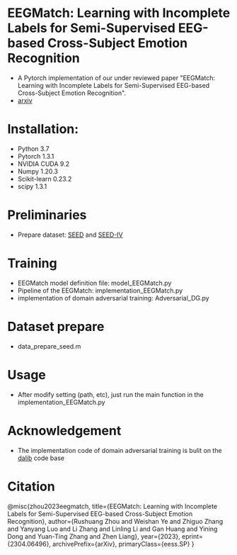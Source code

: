 EEGMatch: Learning with Incomplete Labels for Semi-Supervised EEG-based Cross-Subject Emotion Recognition
=
* A Pytorch implementation of our under reviewed paper "EEGMatch: Learning with Incomplete Labels for
Semi-Supervised EEG-based Cross-Subject Emotion Recognition".<br> 
* [arxiv](http://arxiv.org/abs/2304.06496)
# Installation:

* Python 3.7
* Pytorch 1.3.1
* NVIDIA CUDA 9.2
* Numpy 1.20.3
* Scikit-learn 0.23.2
* scipy 1.3.1

# Preliminaries
* Prepare dataset: [SEED](https://bcmi.sjtu.edu.cn/~seed/index.html) and [SEED-IV](https://bcmi.sjtu.edu.cn/~seed/index.html)

# Training 
* EEGMatch model definition file: model_EEGMatch.py 
* Pipeline of the EEGMatch: implementation_EEGMatch.py
* implementation of domain adversarial training: Adversarial_DG.py
# Dataset prepare
* data_prepare_seed.m
# Usage
* After modify setting (path, etc), just run the main function in the implementation_EEGMatch.py
# Acknowledgement
* The implementation code of domain adversarial training is bulit on the [dalib](https://dalib.readthedocs.io/en/latest/index.html) code base 

# Citation
@misc{zhou2023eegmatch,
      title={EEGMatch: Learning with Incomplete Labels for Semi-Supervised EEG-based Cross-Subject Emotion Recognition}, 
      author={Rushuang Zhou and Weishan Ye and Zhiguo Zhang and Yanyang Luo and Li Zhang and Linling Li and Gan Huang and Yining Dong and Yuan-Ting Zhang and Zhen Liang},
      year={2023},
      eprint={2304.06496},
      archivePrefix={arXiv},
      primaryClass={eess.SP}
}
